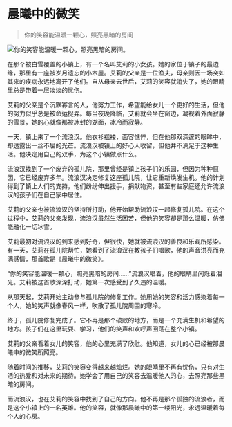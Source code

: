 # 晨曦中的微笑

> 你的笑容能温暖一颗心，照亮黑暗的房间

![你的笑容能温暖一颗心，照亮黑暗的房间。](/images/1da6b41cd10f4467a7924975f2bd8060.jpg)


在那个被白雪覆盖的小镇上，有一个名叫艾莉的小女孩。她的家位于镇子的最边缘，那里有一座被岁月遗忘的小木屋。艾莉的父亲是一位渔夫，母亲则因一场突如其来的疾病永远地离开了他们。自从母亲去世后，艾莉的笑容就消失了，她的眼睛里总是带着一层淡淡的忧伤。

艾莉的父亲是个沉默寡言的人，他努力工作，希望能给女儿一个更好的生活，但他的努力似乎总是被命运捉弄。每当夜晚降临，艾莉就会坐在窗边，凝视着外面寂静的雪景，她的心就像那被冰封的湖面，冰冷而寂静。

一天，镇上来了一个流浪汉。他衣衫褴褛，面容憔悴，但在他那双深邃的眼眸中，却透露出一丝不屈的光芒。流浪汉被镇上的好心人收留，但他并不满足于这种生活。他决定用自己的双手，为这个小镇做点什么。

流浪汉找到了一个废弃的孤儿院，那里曾经是镇上孩子们的乐园，但因为种种原因，它已经废弃多年。流浪汉决定修复这座孤儿院，让它重新焕发生机。他的计划得到了镇上人们的支持，他们纷纷伸出援手，捐献物资，甚至有些家庭还允许流浪汉的孩子们在自己家中居住。

艾莉的父亲也被流浪汉的坚持所打动，他开始帮助流浪汉一起修复孤儿院。在这个过程中，艾莉的父亲发现，流浪汉虽然生活困苦，但他的笑容却是那么温暖，仿佛能融化一切冰雪。

艾莉最初对流浪汉的到来感到好奇，但很快，她就被流浪汉的善良和乐观所感染。有一天，艾莉在孤儿院帮忙，她看到了流浪汉在教孩子们唱歌，他的声音洪亮而充满感情，那首歌是《晨曦中的微笑》。

“你的笑容能温暖一颗心，照亮黑暗的房间……”流浪汉唱着，他的眼睛里闪烁着泪光。艾莉被这首歌深深打动，她第一次感受到了久违的温暖。

从那天起，艾莉开始主动参与孤儿院的修复工作。她用她的笑容和活力感染着每一个人，她的笑声就像春风一样，吹散了孤儿院周围的寒冷。

终于，孤儿院修复完成了。它不再是那个破败的地方，而是一个充满生机和希望的地方。孩子们在这里玩耍、学习，他们的笑声和欢呼声回荡在整个小镇。

艾莉的父亲看着女儿的笑容，他的心里充满了欣慰。他知道，女儿的心已经被那晨曦中的微笑所照亮。

随着时间的推移，艾莉的笑容变得越来越灿烂。她的眼睛里不再有忧伤，只有对生活的热爱和对未来的期待。她学会了用自己的笑容去温暖他人的心，去照亮那些黑暗的房间。

而流浪汉，也在艾莉的笑容中找到了自己的方向。他不再是那个孤独的流浪者，而是这个小镇上的一名英雄。他的笑容，就像那晨曦中的第一缕阳光，永远温暖着每个人的心房。